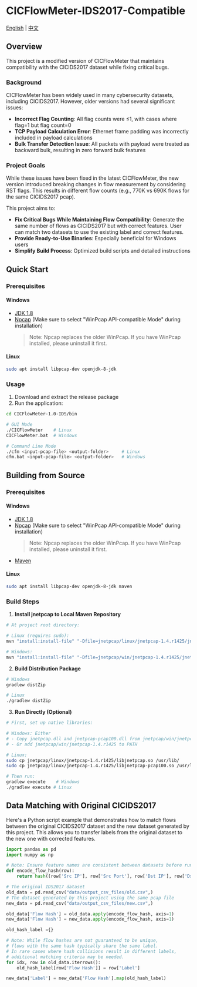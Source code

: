 # CICFlowMeter-IDS2017-Compatible

[English](README.md) | [中文](README_zh.md)

## Overview
This project is a modified version of CICFlowMeter that maintains compatibility with the CICIDS2017 dataset while fixing critical bugs.

### Background
CICFlowMeter has been widely used in many cybersecurity datasets, including CICIDS2017. However, older versions had several significant issues:

- **Incorrect Flag Counting**: All flag counts were ≤1, with cases where flag=1 but flag count=0
- **TCP Payload Calculation Error**: Ethernet frame padding was incorrectly included in payload calculations
- **Bulk Transfer Detection Issue**: All packets with payload were treated as backward bulk, resulting in zero forward bulk features

### Project Goals
While these issues have been fixed in the latest CICFlowMeter, the new version introduced breaking changes in flow measurement by considering RST flags. This results in different flow counts (e.g., 770K vs 690K flows for the same CICIDS2017 pcap).

This project aims to:
- **Fix Critical Bugs While Maintaining Flow Compatibility**: Generate the same number of flows as CICIDS2017 but with correct features. User can match two datasets to use the existing label and correct features.
- **Provide Ready-to-Use Binaries**: Especially beneficial for Windows users
- **Simplify Build Process**: Optimized build scripts and detailed instructions

## Quick Start

### Prerequisites

#### Windows
- [JDK 1.8](https://www.oracle.com/java/technologies/downloads/#java8)
- [Npcap](https://npcap.com/) (Make sure to select "WinPcap API-compatible Mode" during installation)
  > Note: Npcap replaces the older WinPcap. If you have WinPcap installed, please uninstall it first.

#### Linux
```bash
sudo apt install libpcap-dev openjdk-8-jdk
```

### Usage
1. Download and extract the release package
2. Run the application:
```bash
cd CICFlowMeter-1.0-IDS/bin

# GUI Mode
./CICFlowMeter    # Linux
CICFlowMeter.bat  # Windows

# Command Line Mode
./cfm <input-pcap-file> <output-folder>     # Linux
cfm.bat <input-pcap-file> <output-folder>   # Windows
```

## Building from Source

### Prerequisites

#### Windows
- [JDK 1.8](https://www.oracle.com/java/technologies/downloads/#java8)
- [Npcap](https://npcap.com/) (Make sure to select "WinPcap API-compatible Mode" during installation)
  > Note: Npcap replaces the older WinPcap. If you have WinPcap installed, please uninstall it first.
- [Maven](https://maven.apache.org/)

#### Linux
```bash
sudo apt install libpcap-dev openjdk-8-jdk maven
```

### Build Steps

1. **Install jnetpcap to Local Maven Repository**
```bash
# At project root directory:

# Linux (requires sudo):
mvn "install:install-file" "-Dfile=jnetpcap/linux/jnetpcap-1.4.r1425/jnetpcap.jar" "-DgroupId=org.jnetpcap" "-DartifactId=jnetpcap" "-Dversion=1.4.1" "-Dpackaging=jar"

# Windows:
mvn "install:install-file" "-Dfile=jnetpcap/win/jnetpcap-1.4.r1425/jnetpcap.jar" "-DgroupId=org.jnetpcap" "-DartifactId=jnetpcap" "-Dversion=1.4.1" "-Dpackaging=jar"
```

2. **Build Distribution Package**
```bash
# Windows
gradlew distZip

# Linux
./gradlew distZip
```

3. **Run Directly (Optional)**
```bash
# First, set up native libraries:

# Windows: Either
# - Copy jnetpcap.dll and jnetpcap-pcap100.dll from jnetpcap/win/jnetpcap-1.4.r1425/ to C:\Windows\System32
# - Or add jnetpcap/win/jnetpcap-1.4.r1425 to PATH

# Linux:
sudo cp jnetpcap/linux/jnetpcap-1.4.r1425/libjnetpcap.so /usr/lib/
sudo cp jnetpcap/linux/jnetpcap-1.4.r1425/libjnetpcap-pcap100.so /usr/lib/

# Then run:
gradlew execute    # Windows
./gradlew execute # Linux
```

## Data Matching with Original CICIDS2017
Here's a Python script example that demonstrates how to match flows between the original CICIDS2017 dataset and the new dataset generated by this project. This allows you to transfer labels from the original dataset to the new one with corrected features.

```python
import pandas as pd
import numpy as np

# Note: Ensure feature names are consistent between datasets before running this script
def encode_flow_hash(row):
    return hash((row['Src IP'], row['Src Port'], row['Dst IP'], row['Dst Port'], row['Protocol'],row['Flow Duration'],row['Total Fwd Packet'],row['Total Bwd packets']))

# The original IDS2017 dataset
old_data = pd.read_csv("data/output_csv_files/old.csv",)
# The dataset generated by this project using the same pcap file
new_data = pd.read_csv("data/output_csv_files/new.csv",)

old_data['Flow Hash'] = old_data.apply(encode_flow_hash, axis=1)
new_data['Flow Hash'] = new_data.apply(encode_flow_hash, axis=1)

old_hash_label ={}

# Note: While flow hashes are not guaranteed to be unique,
# flows with the same hash typically share the same label.
# In rare cases where hash collisions result in different labels,
# additional matching criteria may be needed.
for idx, row in old_data.iterrows():
    old_hash_label[row['Flow Hash']] = row['Label']

new_data['Label'] = new_data['Flow Hash'].map(old_hash_label)
```





